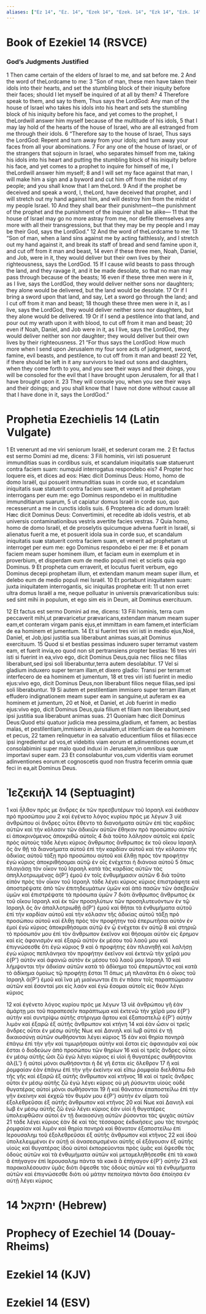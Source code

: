 ```yaml
---
aliases: ["Ez 14", "Ez. 14", "Ezek 14", "Ezek. 14", "Ezk 14", "Ezk. 14"]
---
```



# Book of Ezekiel 14 (RSVCE)

### God’s Judgments Justified
1 Then came certain of the elders of Israel to me, and sat before me.
2 And the word of theLordcame to me:
3 “Son of man, these men have taken their idols into their hearts, and set the stumbling block of their iniquity before their faces; should I let myself be inquired of at all by them?
4 Therefore speak to them, and say to them, Thus says the LordGod: Any man of the house of Israel who takes his idols into his heart and sets the stumbling block of his iniquity before his face, and yet comes to the prophet, I theLordwill answer him myself because of the multitude of his idols,
5 that I may lay hold of the hearts of the house of Israel, who are all estranged from me through their idols.
6 “Therefore say to the house of Israel, Thus says the LordGod: Repent and turn away from your idols; and turn away your faces from all your abominations.
7 For any one of the house of Israel, or of the strangers that sojourn in Israel, who separates himself from me, taking his idols into his heart and putting the stumbling block of his iniquity before his face, and yet comes to a prophet to inquire for himself of me, I theLordwill answer him myself;
8 and I will set my face against that man, I will make him a sign and a byword and cut him off from the midst of my people; and you shall know that I am theLord.
9 And if the prophet be deceived and speak a word, I, theLord, have deceived that prophet, and I will stretch out my hand against him, and will destroy him from the midst of my people Israel.
10 And they shall bear their punishment—the punishment of the prophet and the punishment of the inquirer shall be alike—
11 that the house of Israel may go no more astray from me, nor defile themselves any more with all their transgressions, but that they may be my people and I may be their God, says the LordGod.”
12 And the word of theLordcame to me:
13 “Son of man, when a land sins against me by acting faithlessly, and I stretch out my hand against it, and break its staff of bread and send famine upon it, and cut off from it man and beast,
14 even if these three men, Noah, Daniel, and Job, were in it, they would deliver but their own lives by their righteousness, says the LordGod.
15 If I cause wild beasts to pass through the land, and they ravage it, and it be made desolate, so that no man may pass through because of the beasts;
16 even if these three men were in it, as I live, says the LordGod, they would deliver neither sons nor daughters; they alone would be delivered, but the land would be desolate.
17 Or if I bring a sword upon that land, and say, Let a sword go through the land; and I cut off from it man and beast;
18 though these three men were in it, as I live, says the LordGod, they would deliver neither sons nor daughters, but they alone would be delivered.
19 Or if I send a pestilence into that land, and pour out my wrath upon it with blood, to cut off from it man and beast;
20 even if Noah, Daniel, and Job were in it, as I live, says the LordGod, they would deliver neither son nor daughter; they would deliver but their own lives by their righteousness.
21 “For thus says the LordGod: How much more when I send upon Jerusalem my four sore acts of judgment, sword, famine, evil beasts, and pestilence, to cut off from it man and beast!
22 Yet, if there should be left in it any survivors to lead out sons and daughters, when they come forth to you, and you see their ways and their doings, you will be consoled for the evil that I have brought upon Jerusalem, for all that I have brought upon it.
23 They will console you, when you see their ways and their doings; and you shall know that I have not done without cause all that I have done in it, says the LordGod.”


# Prophetia Ezechielis 14 (Latin Vulgate)

1 Et venerunt ad me viri seniorum Israël, et sederunt coram me.
2 Et factus est sermo Domini ad me, dicens:
3 Fili hominis, viri isti posuerunt immunditias suas in cordibus suis, et scandalum iniquitatis suæ statuerunt contra faciem suam: numquid interrogatus respondebo eis?
4 Propter hoc loquere eis, et dices ad eos: Hæc dicit Dominus Deus: Homo, homo de domo Israël, qui posuerit immunditias suas in corde suo, et scandalum iniquitatis suæ statuerit contra faciem suam, et venerit ad prophetam interrogans per eum me: ego Dominus respondebo ei in multitudine immunditiarum suarum,
5 ut capiatur domus Israël in corde suo, quo recesserunt a me in cunctis idolis suis.
6 Propterea dic ad domum Israël: Hæc dicit Dominus Deus: Convertimini, et recedite ab idolis vestris, et ab universis contaminationibus vestris avertite facies vestras.
7 Quia homo, homo de domo Israël, et de proselytis quicumque advena fuerit in Israël, si alienatus fuerit a me, et posuerit idola sua in corde suo, et scandalum iniquitatis suæ statuerit contra faciem suam, et venerit ad prophetam ut interroget per eum me: ego Dominus respondebo ei per me:
8 et ponam faciem meam super hominem illum, et faciam eum in exemplum et in proverbium, et disperdam eum de medio populi mei: et scietis quia ego Dominus.
9 Et propheta cum erraverit, et locutus fuerit verbum, ego Dominus decepi prophetam illum, et extendam manum meam super illum, et delebo eum de medio populi mei Israël.
10 Et portabunt iniquitatem suam: juxta iniquitatem interrogantis, sic iniquitas prophetæ erit:
11 ut non erret ultra domus Israël a me, neque polluatur in universis prævaricationibus suis: sed sint mihi in populum, et ego sim eis in Deum, ait Dominus exercituum.

12 Et factus est sermo Domini ad me, dicens:
13 Fili hominis, terra cum peccaverit mihi,ut prævaricetur prævaricans,extendam manum meam super eam,et conteram virgam panis ejus,et immittam in eam famem,et interficiam de ea hominem et jumentum.
14 Et si fuerint tres viri isti in medio ejus,Noë, Daniel, et Job,ipsi justitia sua liberabunt animas suas,ait Dominus exercituum.
15 Quod si et bestias pessimas induxero super terramut vastem eam, et fuerit invia,eo quod non sit pertransiens propter bestias:
16 tres viri isti si fuerint in ea,vivo ego, dicit Dominus Deus,quia nec filios nec filias liberabunt,sed ipsi soli liberabuntur,terra autem desolabitur.
17 Vel si gladium induxero super terram illam,et dixero gladio: Transi per terram:et interfecero de ea hominem et jumentum,
18 et tres viri isti fuerint in medio ejus:vivo ego, dicit Dominus Deus,non liberabunt filios neque filias,sed ipsi soli liberabuntur.
19 Si autem et pestilentiam immisero super terram illam,et effudero indignationem meam super eam in sanguine,ut auferam ex ea hominem et jumentum,
20 et Noë, et Daniel, et Job fuerint in medio ejus:vivo ego, dicit Dominus Deus,quia filium et filiam non liberabunt,sed ipsi justitia sua liberabunt animas suas.
21 Quoniam hæc dicit Dominus Deus:Quod etsi quatuor judicia mea pessima,gladium, et famem, ac bestias malas, et pestilentiam,immisero in Jerusalem,ut interficiam de ea hominem et pecus,
22 tamen relinquetur in ea salvatio educentium filios et filias:ecce ipsi ingredientur ad vos,et videbitis viam eorum et adinventiones eorum,et consolabimini super malo quod induxi in Jerusalem,in omnibus quæ importavi super eam.
23 Et consolabuntur vos,cum videritis viam eorumet adinventiones eorum:et cognoscetis quod non frustra fecerim omnia quæ feci in ea,ait Dominus Deus.


# Ἰεζεκιήλ 14 (Septuagint)

1 καὶ ἦλθον πρός με ἄνδρες ἐκ τῶν πρεσβυτέρων τοῦ Ισραηλ καὶ ἐκάθισαν πρὸ προσώπου μου
2 καὶ ἐγένετο λόγος κυρίου πρός με λέγων
3 υἱὲ ἀνθρώπου οἱ ἄνδρες οὗτοι ἔθεντο τὰ διανοήματα αὐτῶν ἐπὶ τὰς καρδίας αὐτῶν καὶ τὴν κόλασιν τῶν ἀδικιῶν αὐτῶν ἔθηκαν πρὸ προσώπου αὐτῶν εἰ ἀποκρινόμενος ἀποκριθῶ αὐτοῖς
4 διὰ τοῦτο λάλησον αὐτοῖς καὶ ἐρεῖς πρὸς αὐτούς τάδε λέγει κύριος ἄνθρωπος ἄνθρωπος ἐκ τοῦ οἴκου Ισραηλ ὃς ἂν θῇ τὰ διανοήματα αὐτοῦ ἐπὶ τὴν καρδίαν αὐτοῦ καὶ τὴν κόλασιν τῆς ἀδικίας αὐτοῦ τάξῃ πρὸ προσώπου αὐτοῦ καὶ ἔλθῃ πρὸς τὸν προφήτην ἐγὼ κύριος ἀποκριθήσομαι αὐτῷ ἐν οἷς ἐνέχεται ἡ διάνοια αὐτοῦ
5 ὅπως πλαγιάσῃ τὸν οἶκον τοῦ Ισραηλ κατὰ τὰς καρδίας αὐτῶν τὰς ἀπηλλοτριωμένας ἀ{P'} ἐμοῦ ἐν τοῖς ἐνθυμήμασιν αὐτῶν
6 διὰ τοῦτο εἰπὸν πρὸς τὸν οἶκον τοῦ Ισραηλ τάδε λέγει κύριος κύριος ἐπιστράφητε καὶ ἀποστρέψατε ἀπὸ τῶν ἐπιτηδευμάτων ὑμῶν καὶ ἀπὸ πασῶν τῶν ἀσεβειῶν ὑμῶν καὶ ἐπιστρέψατε τὰ πρόσωπα ὑμῶν
7 διότι ἄνθρωπος ἄνθρωπος ἐκ τοῦ οἴκου Ισραηλ καὶ ἐκ τῶν προσηλύτων τῶν προσηλυτευόντων ἐν τῷ Ισραηλ ὃς ἂν ἀπαλλοτριωθῇ ἀ{P'} ἐμοῦ καὶ θῆται τὰ ἐνθυμήματα αὐτοῦ ἐπὶ τὴν καρδίαν αὐτοῦ καὶ τὴν κόλασιν τῆς ἀδικίας αὐτοῦ τάξῃ πρὸ προσώπου αὐτοῦ καὶ ἔλθῃ πρὸς τὸν προφήτην τοῦ ἐπερωτῆσαι αὐτὸν ἐν ἐμοί ἐγὼ κύριος ἀποκριθήσομαι αὐτῷ ἐν ᾧ ἐνέχεται ἐν αὐτῷ
8 καὶ στηριῶ τὸ πρόσωπόν μου ἐπὶ τὸν ἄνθρωπον ἐκεῖνον καὶ θήσομαι αὐτὸν εἰς ἔρημον καὶ εἰς ἀφανισμὸν καὶ ἐξαρῶ αὐτὸν ἐκ μέσου τοῦ λαοῦ μου καὶ ἐπιγνώσεσθε ὅτι ἐγὼ κύριος
9 καὶ ὁ προφήτης ἐὰν πλανηθῇ καὶ λαλήσῃ ἐγὼ κύριος πεπλάνηκα τὸν προφήτην ἐκεῖνον καὶ ἐκτενῶ τὴν χεῖρά μου ἐ{P'} αὐτὸν καὶ ἀφανιῶ αὐτὸν ἐκ μέσου τοῦ λαοῦ μου Ισραηλ
10 καὶ λήμψονται τὴν ἀδικίαν αὐτῶν κατὰ τὸ ἀδίκημα τοῦ ἐπερωτῶντος καὶ κατὰ τὸ ἀδίκημα ὁμοίως τῷ προφήτῃ ἔσται
11 ὅπως μὴ πλανᾶται ἔτι ὁ οἶκος τοῦ Ισραηλ ἀ{P'} ἐμοῦ καὶ ἵνα μὴ μιαίνωνται ἔτι ἐν πᾶσιν τοῖς παραπτώμασιν αὐτῶν καὶ ἔσονταί μοι εἰς λαόν καὶ ἐγὼ ἔσομαι αὐτοῖς εἰς θεόν λέγει κύριος

12 καὶ ἐγένετο λόγος κυρίου πρός με λέγων
13 υἱὲ ἀνθρώπου γῆ ἐὰν ἁμάρτῃ μοι τοῦ παραπεσεῖν παράπτωμα καὶ ἐκτενῶ τὴν χεῖρά μου ἐ{P'} αὐτὴν καὶ συντρίψω αὐτῆς στήριγμα ἄρτου καὶ ἐξαποστελῶ ἐ{P'} αὐτὴν λιμὸν καὶ ἐξαρῶ ἐξ αὐτῆς ἄνθρωπον καὶ κτήνη
14 καὶ ἐὰν ὦσιν οἱ τρεῖς ἄνδρες οὗτοι ἐν μέσῳ αὐτῆς Νωε καὶ Δανιηλ καὶ Ιωβ αὐτοὶ ἐν τῇ δικαιοσύνῃ αὐτῶν σωθήσονται λέγει κύριος
15 ἐὰν καὶ θηρία πονηρὰ ἐπάγω ἐπὶ τὴν γῆν καὶ τιμωρήσομαι αὐτὴν καὶ ἔσται εἰς ἀφανισμὸν καὶ οὐκ ἔσται ὁ διοδεύων ἀπὸ προσώπου τῶν θηρίων
16 καὶ οἱ τρεῖς ἄνδρες οὗτοι ἐν μέσῳ αὐτῆς ὦσι ζῶ ἐγώ λέγει κύριος εἰ υἱοὶ ἢ θυγατέρες σωθήσονται ἀλ{L'} ἢ αὐτοὶ μόνοι σωθήσονται ἡ δὲ γῆ ἔσται εἰς ὄλεθρον
17 ἢ καὶ ῥομφαίαν ἐὰν ἐπάγω ἐπὶ τὴν γῆν ἐκείνην καὶ εἴπω ῥομφαία διελθάτω διὰ τῆς γῆς καὶ ἐξαρῶ ἐξ αὐτῆς ἄνθρωπον καὶ κτῆνος
18 καὶ οἱ τρεῖς ἄνδρες οὗτοι ἐν μέσῳ αὐτῆς ζῶ ἐγώ λέγει κύριος οὐ μὴ ῥύσωνται υἱοὺς οὐδὲ θυγατέρας αὐτοὶ μόνοι σωθήσονται
19 ἢ καὶ θάνατον ἐπαποστείλω ἐπὶ τὴν γῆν ἐκείνην καὶ ἐκχεῶ τὸν θυμόν μου ἐ{P'} αὐτὴν ἐν αἵματι τοῦ ἐξολεθρεῦσαι ἐξ αὐτῆς ἄνθρωπον καὶ κτῆνος
20 καὶ Νωε καὶ Δανιηλ καὶ Ιωβ ἐν μέσῳ αὐτῆς ζῶ ἐγώ λέγει κύριος ἐὰν υἱοὶ ἢ θυγατέρες ὑπολειφθῶσιν αὐτοὶ ἐν τῇ δικαιοσύνῃ αὐτῶν ῥύσονται τὰς ψυχὰς αὐτῶν
21 τάδε λέγει κύριος ἐὰν δὲ καὶ τὰς τέσσαρας ἐκδικήσεις μου τὰς πονηράς ῥομφαίαν καὶ λιμὸν καὶ θηρία πονηρὰ καὶ θάνατον ἐξαποστείλω ἐπὶ Ιερουσαλημ τοῦ ἐξολεθρεῦσαι ἐξ αὐτῆς ἄνθρωπον καὶ κτῆνος
22 καὶ ἰδοὺ ὑπολελειμμένοι ἐν αὐτῇ οἱ ἀνασεσῳσμένοι αὐτῆς οἳ ἐξάγουσιν ἐξ αὐτῆς υἱοὺς καὶ θυγατέρας ἰδοὺ αὐτοὶ ἐκπορεύονται πρὸς ὑμᾶς καὶ ὄψεσθε τὰς ὁδοὺς αὐτῶν καὶ τὰ ἐνθυμήματα αὐτῶν καὶ μεταμεληθήσεσθε ἐπὶ τὰ κακά ἃ ἐπήγαγον ἐπὶ Ιερουσαλημ πάντα τὰ κακὰ ἃ ἐπήγαγον ἐ{P'} αὐτήν
23 καὶ παρακαλέσουσιν ὑμᾶς διότι ὄψεσθε τὰς ὁδοὺς αὐτῶν καὶ τὰ ἐνθυμήματα αὐτῶν καὶ ἐπιγνώσεσθε διότι οὐ μάτην πεποίηκα πάντα ὅσα ἐποίησα ἐν αὐτῇ λέγει κύριος


# 14 יחזקאל (Hebrew)


# Prophecy of Ezechiel 14 (Douay-Rheims)


# Ezekiel 14 (KJV)


# Ezekiel 14 (ESV)

